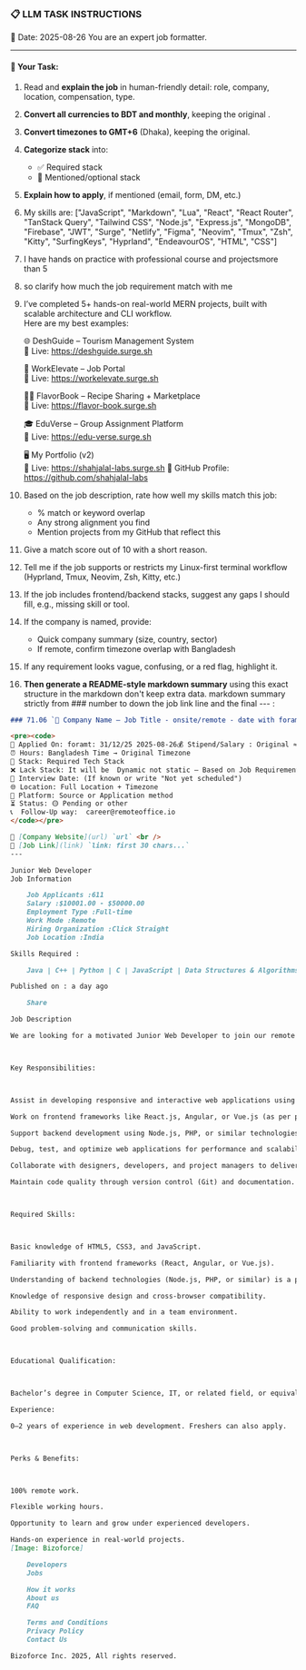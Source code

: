 ### 📋 LLM TASK INSTRUCTIONS  
📅 Date: 2025-08-26
You are an expert job formatter.

---

#### 🔧 Your Task:
1. Read and **explain the job** in human-friendly detail: role, company, location, compensation, type.  
2. **Convert all currencies to BDT and monthly**, keeping the original .  
3. **Convert timezones to GMT+6** (Dhaka), keeping the original.  
4. **Categorize stack** into:  
   - ✅ Required stack  
   - 🔧 Mentioned/optional stack  
5. **Explain how to apply**, if mentioned (email, form, DM, etc.)  
7. My skills are: ["JavaScript", "Markdown", "Lua", "React", "React Router", "TanStack Query", "Tailwind CSS", "Node.js", "Express.js", "MongoDB", "Firebase", "JWT", "Surge", "Netlify", "Figma", "Neovim", "Tmux", "Zsh", "Kitty", "SurfingKeys", "Hyprland", "EndeavourOS", "HTML", "CSS"]
8. I have hands on practice with professional course and projectsmore than 5
9. so clarify how much the job requirement match with me 
10. I’ve completed 5+ hands-on real-world MERN projects, built with scalable architecture and CLI workflow.  
    Here are my best examples:

      🌐 DeshGuide – Tourism Management System  
    🔗 Live: https://deshguide.surge.sh

    💼 WorkElevate – Job Portal  
    🔗 Live: https://workelevate.surge.sh

    🧑‍🍳 FlavorBook – Recipe Sharing + Marketplace  
    🔗 Live: https://flavor-book.surge.sh

    🎓 EduVerse – Group Assignment Platform  
    🔗 Live: https://edu-verse.surge.sh

    🖥️ My Portfolio (v2)  
    🔗 Live: https://shahjalal-labs.surge.sh
    🚀 GitHub Profile: https://github.com/shahjalal-labs

11. Based on the job description, rate how well my skills match this job:  
    - % match or keyword overlap  
    - Any strong alignment you find  
    - Mention projects from my GitHub that reflect this

12. Give a match score out of 10 with a short reason.

13. Tell me if the job supports or restricts my Linux-first terminal workflow (Hyprland, Tmux, Neovim, Zsh, Kitty, etc.)

14. If the job includes frontend/backend stacks, suggest any gaps I should fill, e.g., missing skill or tool.

15. If the company is named, provide:  
    - Quick company summary (size, country, sector)  
    - If remote, confirm timezone overlap with Bangladesh

16. If any requirement looks vague, confusing, or a red flag, highlight it.


17. **Then generate a README-style markdown summary** using this exact structure in the markdown don't keep extra data. markdown summary strictly from ### number to down the job link line and the final --- :
```markdown
### 71.06 `🏢 Company Name — Job Title - onsite/remote - date with foramt: 31/12/25 - BDT salary`

<pre><code>
📅 Applied On: foramt: 31/12/25 2025-08-26💰 Stipend/Salary : Original ≈ Converted BDT / Monthly
⏰ Hours: Bangladesh Time → Original Timezone
🧰 Stack: Required Tech Stack
❌ Lack Stack: It will be  Dynamic not static – Based on Job Requirements: For your example added: mysql, postgres, redis, docker, nginx, aws, gcp, azure, firebase, netlify, surge, figma, sketch, etc.
📆 Interview Date: (If known or write "Not yet scheduled")
🌐 Location: Full Location + Timezone
🧭 Platform: Source or Application method
⏳ Status: 🟡 Pending or other
📞  Follow-Up way:  career@remoteoffice.io
</code></pre>

🔗 [Company Website](url) `url` <br />
🔗 [Job Link](link) `link: first 30 chars...`
---

Junior Web Developer
Job Information

    Job Applicants :611
    Salary :$10001.00 - $50000.00
    Employment Type :Full-time
    Work Mode :Remote
    Hiring Organization :Click Straight
    Job Location :India

Skills Required :

    Java | C++ | Python | C | JavaScript | Data Structures & Algorithms | Object-Oriented Programming | HTML | CSS | JavaScript | Git | VS Code | Hindi | English

Published on : a day ago

    Share

Job Description

We are looking for a motivated Junior Web Developer to join our remote development team. You will assist in building and maintaining modern web applications, collaborating with senior developers, and gaining hands-on experience in frontend and backend technologies.



Key Responsibilities:



Assist in developing responsive and interactive web applications using HTML, CSS, and JavaScript.

Work on frontend frameworks like React.js, Angular, or Vue.js (as per project needs).

Support backend development using Node.js, PHP, or similar technologies.

Debug, test, and optimize web applications for performance and scalability.

Collaborate with designers, developers, and project managers to deliver quality solutions.

Maintain code quality through version control (Git) and documentation.



Required Skills:



Basic knowledge of HTML5, CSS3, and JavaScript.

Familiarity with frontend frameworks (React, Angular, or Vue.js).

Understanding of backend technologies (Node.js, PHP, or similar) is a plus.

Knowledge of responsive design and cross-browser compatibility.

Ability to work independently and in a team environment.

Good problem-solving and communication skills.



Educational Qualification:



Bachelor’s degree in Computer Science, IT, or related field, or equivalent experience.

Experience:

0–2 years of experience in web development. Freshers can also apply.



Perks & Benefits:



100% remote work.

Flexible working hours.

Opportunity to learn and grow under experienced developers.

Hands-on experience in real-world projects.
[Image: Bizoforce]

    Developers
    Jobs

    How it works
    About us
    FAQ

    Terms and Conditions
    Privacy Policy
    Contact Us

Bizoforce Inc. 2025, All rights reserved.

```